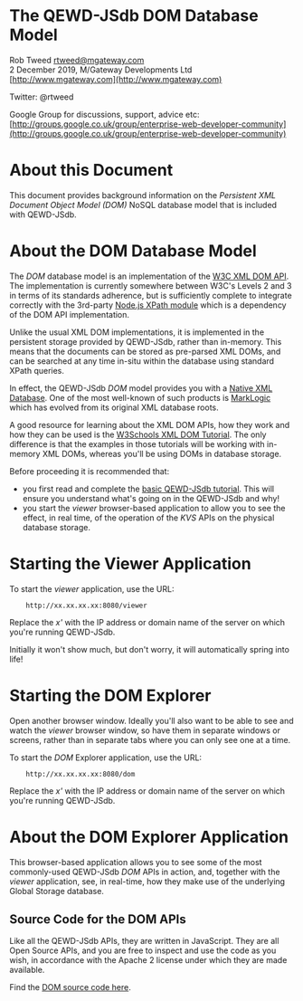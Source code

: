 # The QEWD-JSdb DOM Database Model
 
Rob Tweed <rtweed@mgateway.com>  
2 December 2019, M/Gateway Developments Ltd [http://www.mgateway.com](http://www.mgateway.com)  

Twitter: @rtweed

Google Group for discussions, support, advice etc: [http://groups.google.co.uk/group/enterprise-web-developer-community](http://groups.google.co.uk/group/enterprise-web-developer-community)

# About this Document

This document provides background information on the *Persistent XML Document Object Model (DOM)*
 NoSQL database model that is included with QEWD-JSdb.

# About the DOM Database Model

The *DOM* database model is an implementation of the [W3C XML DOM API](https://www.w3.org/TR/2000/REC-DOM-Level-2-Core-20001113/introduction.html).
The implementation is currently somewhere between W3C's Levels 2 and 3 in terms of its standards adherence,
but is sufficiently complete to integrate correctly with the 3rd-party [Node.js XPath module](https://www.npmjs.com/package/xpath)
which is a dependency of the DOM API implementation. 

Unlike the usual XML DOM implementations, it is implemented in the persistent storage provided
by QEWD-JSdb, rather than in-memory.  This means that the documents can be stored as pre-parsed
XML DOMs, and can be searched at any time in-situ within the database using standard XPath queries.

In effect, the QEWD-JSdb *DOM* model provides you with a [Native XML Database](http://www.rpbourret.com/xml/XMLAndDatabases.htm).
One of the most well-known of such products is [MarkLogic](https://en.wikipedia.org/wiki/MarkLogic) which
has evolved from its original XML database roots.

A good resource for learning about the XML DOM APIs, how they work and how they can be used is the
[W3Schools XML DOM Tutorial](https://www.w3schools.com/xml/dom_intro.asp).  The only difference is that
the examples in those tutorials will be working with in-memory XML DOMs, whereas you'll be using
DOMs in database storage.


Before proceeding it is recommended that:

- you first read and complete the [basic QEWD-JSdb tutorial](./REPL.md).  This will ensure you 
understand what's going on in the QEWD-JSdb and why!
- you start the *viewer* browser-based application to allow you to see the effect, in real time,
of the operation of the *KVS* APIs on the physical database storage.


# Starting the Viewer Application

To start the *viewer* application, use the URL:

        http://xx.xx.xx.xx:8080/viewer

Replace the *x'* with the IP address or domain name of the server on which you're running QEWD-JSdb.

Initially it won't show much, but don't worry, it will automatically spring into life!


# Starting the DOM Explorer

Open another browser window.  Ideally you'll also want to be able to see and watch the *viewer*
browser window, so have them in separate windows or screens, rather than in separate tabs where you
can only see one at a time.

To start the *DOM* Explorer application, use the URL:

        http://xx.xx.xx.xx:8080/dom

Replace the *x'* with the IP address or domain name of the server on which you're running QEWD-JSdb.


# About the DOM Explorer Application

This browser-based application allows you to see some of the most commonly-used 
QEWD-JSdb *DOM* APIs in action, and,
together with the *viewer* application, see, in real-time, how they make use of the underlying Global Storage
database.

## Source Code for the DOM APIs

Like all the QEWD-JSdb APIs, they are written in JavaScript.  They are all Open Source APIs, and
you are free to inspect and use the code as you wish, in accordance with the Apache 2 license under
which they are made available.

Find the [DOM source code here](https://github.com/robtweed/ewd-document-store/tree/master/lib/proto/dom).

